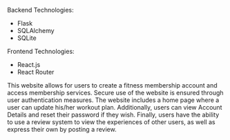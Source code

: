 Backend Technologies:
* Flask
* SQLAlchemy
* SQLite

Frontend Technologies:
* React.js
* React Router

This website allows for users to create a fitness membership account and access membership services. Secure use of the website is ensured through user authentication measures. The website includes a home page where a user can update his/her workout plan. Additionally, users can view Account Details and reset their password if they wish. Finally, users have the ability to use a review system to view the experiences of other users, as well as express their own by posting a review. 

